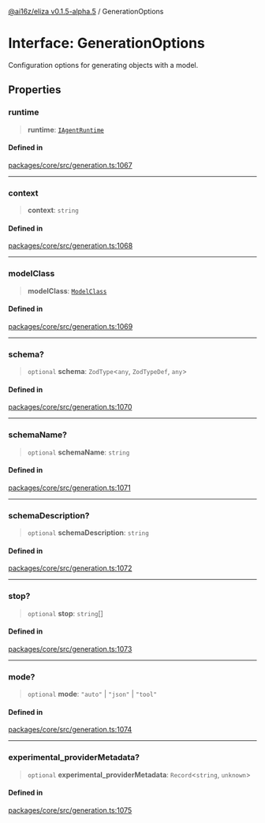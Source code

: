 [@ai16z/eliza v0.1.5-alpha.5](../index.md) / GenerationOptions

# Interface: GenerationOptions

Configuration options for generating objects with a model.

## Properties

### runtime

> **runtime**: [`IAgentRuntime`](IAgentRuntime.md)

#### Defined in

[packages/core/src/generation.ts:1067](https://github.com/ai16z/eliza/blob/main/packages/core/src/generation.ts#L1067)

***

### context

> **context**: `string`

#### Defined in

[packages/core/src/generation.ts:1068](https://github.com/ai16z/eliza/blob/main/packages/core/src/generation.ts#L1068)

***

### modelClass

> **modelClass**: [`ModelClass`](../enumerations/ModelClass.md)

#### Defined in

[packages/core/src/generation.ts:1069](https://github.com/ai16z/eliza/blob/main/packages/core/src/generation.ts#L1069)

***

### schema?

> `optional` **schema**: `ZodType`\<`any`, `ZodTypeDef`, `any`\>

#### Defined in

[packages/core/src/generation.ts:1070](https://github.com/ai16z/eliza/blob/main/packages/core/src/generation.ts#L1070)

***

### schemaName?

> `optional` **schemaName**: `string`

#### Defined in

[packages/core/src/generation.ts:1071](https://github.com/ai16z/eliza/blob/main/packages/core/src/generation.ts#L1071)

***

### schemaDescription?

> `optional` **schemaDescription**: `string`

#### Defined in

[packages/core/src/generation.ts:1072](https://github.com/ai16z/eliza/blob/main/packages/core/src/generation.ts#L1072)

***

### stop?

> `optional` **stop**: `string`[]

#### Defined in

[packages/core/src/generation.ts:1073](https://github.com/ai16z/eliza/blob/main/packages/core/src/generation.ts#L1073)

***

### mode?

> `optional` **mode**: `"auto"` \| `"json"` \| `"tool"`

#### Defined in

[packages/core/src/generation.ts:1074](https://github.com/ai16z/eliza/blob/main/packages/core/src/generation.ts#L1074)

***

### experimental\_providerMetadata?

> `optional` **experimental\_providerMetadata**: `Record`\<`string`, `unknown`\>

#### Defined in

[packages/core/src/generation.ts:1075](https://github.com/ai16z/eliza/blob/main/packages/core/src/generation.ts#L1075)
